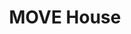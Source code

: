 ---
pid: MX238
title: MOVE House
location_transcription: MSB Plaza
zipcode: '19131'
outside_phl: 
neighborhood: Wynnefield
age: '42'
age_range: 40-49
instagram: 
image_file_name: MX_238.jpg
proposal_transcription: Victims of police bombing on Osage. All victims standing facing
  city hall. Placed right next to Rizzo.
topic: History,MOVE,Philadelphia,Violence
topic_summary: 0, 0, 0, 0
type: Sculpture Statue,Memorial
keywords_other: MOVE, Rizzo
credit: 
image_labels: 
twitter: 
facebook: 
permalink: "/monuments/mx238/"
layout: item-page
---